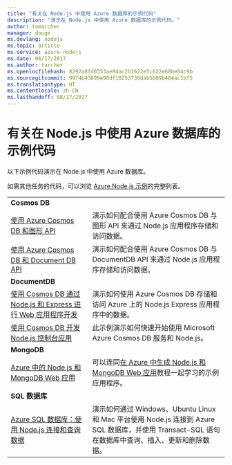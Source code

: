 ```yaml
---
title: "有关在 Node.js 中使用 Azure 数据库的示例代码"
description: "演示在 Node.js 中使用 Azure 数据库的示例代码。"
author: tomarcher
manager: douge
ms.devlang: nodejs
ms.topic: article
ms.service: azure-nodejs
ms.date: 06/17/2017
ms.author: tarcher
ms.openlocfilehash: 8292a8fd0353ae84ac2b1622e5c622e60be04c9b
ms.sourcegitcommit: 9974b43899e98df10253738dab5b09b484ac1bf5
ms.translationtype: HT
ms.contentlocale: zh-CN
ms.lasthandoff: 08/17/2017
---
```

# <a name="sample-code-for-using-azure-databases-with-nodejs"></a>有关在 Node.js 中使用 Azure 数据库的示例代码

以下示例代码演示在 Node.js 中使用 Azure 数据库。

如需其他任务的代码，可以浏览 [Azure Node.js 示例](https://azure.microsoft.com/resources/samples/?term=nodejs)的完整列表。

| | |
|---|---|
| **Cosmos DB** ||
| [使用 Azure Cosmos DB 和图形 API](https://azure.microsoft.com/resources/samples/azure-cosmos-db-graph-nodejs-getting-started/) | 演示如何配合使用 Azure Cosmos DB 与图形 API 来通过 Node.js 应用程序存储和访问数据。 |
| [使用 Azure Cosmos DB 和 Document DB API](https://azure.microsoft.com/resources/samples/azure-cosmos-db-documentdb-nodejs-getting-started/) | 演示如何配合使用 Azure Cosmos DB 与 DocumentDB API 来通过 Node.js 应用程序存储和访问数据。 |
| **DocumentDB** ||
| [使用 Cosmos DB 通过 Node.js 和 Express 进行 Web 应用程序开发](https://azure.microsoft.com/resources/samples/documentdb-node-todo-app/) | 演示如何使用 Azure Cosmos DB 存储和访问 Azure 上的 Node.js Express 应用程序中的数据。 |
| [使用 Cosmos DB 开发 Node.js 控制台应用](https://azure.microsoft.com/resources/samples/documentdb-node-getting-started/) | 此示例演示如何快速开始使用 Microsoft Azure Cosmos DB 服务和 Node.js。 |
| **MongoDB** ||
| [Azure 中的 Node.js 和 MongoDB Web 应用](https://azure.microsoft.com/resources/samples/meanjs/) | 可以连同[在 Azure 中生成 Node.js 和 MongoDB Web 应用](http://docs.microsoft.com/azure/app-service-web/app-service-web-tutorial-nodejs-mongodb-app?toc=/azure/node/toc.json&bc=/azure/node/toc.json)教程一起学习的示例应用程序。 |
| **SQL 数据库** ||
| [Azure SQL 数据库：使用 Node.js 连接和查询数据](https://docs.microsoft.com/azure/sql-database/sql-database-connect-query-nodejs) | 演示如何通过 Windows、Ubuntu Linux 和 Mac 平台使用 Node.js 连接到 Azure SQL 数据库，并使用 Transact-SQL 语句在数据库中查询、插入、更新和删除数据。 |